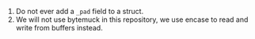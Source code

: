 1. Do not ever add a `_pad` field to a struct.
2. We will not use bytemuck in this repository, we use encase to read and write from buffers instead.